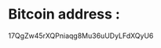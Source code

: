  <!DOCTYPE html>
<html>
<head>
</head>
<body>
<h1>Bitcoin address :</h1>
<p>17QgZw45rXQPniaqg8Mu36uUDyLFdXQyU6</p>
<img src=""><img/>
</body>
</html> 
